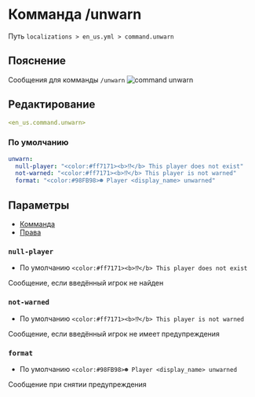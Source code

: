 # Комманда /unwarn
Путь `localizations > en_us.yml > command.unwarn`

## Пояснение
Сообщения для комманды `/unwarn`
![command unwarn](/commandunwarn.png)

## Редактирование
```yaml
<en_us.command.unwarn>
```

### По умолчанию
```yaml
unwarn:
  null-player: "<color:#ff7171><b>⁉</b> This player does not exist"
  not-warned: "<color:#ff7171><b>⁉</b> This player is not warned"
  format: "<color:#98FB98>☻ Player <display_name> unwarned"
```

## Параметры

- [Комманда](/ru/command/unwarn/)
- [Права](/ru/permission/command/unwarn/)

### `null-player`
- По умолчанию `<color:#ff7171><b>⁉</b> This player does not exist`

Сообщение, если введённый игрок не найден

### `not-warned`
- По умолчанию `<color:#ff7171><b>⁉</b> This player is not warned`

Сообщение, если введённый игрок не имеет предупреждения

### `format`
- По умолчанию `<color:#98FB98>☻ Player <display_name> unwarned`

Сообщение при снятии предупреждения
